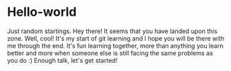 # Hello-world
Just random startings.
Hey there! It seems that you have landed upon this zone. Well, cool! It's my start of git learning and I hope you will be there with me through the end. It's fun learning together, more than anything you learn better and more when someone else is still facing the same problems as you do :) Enough talk, let's get started!

